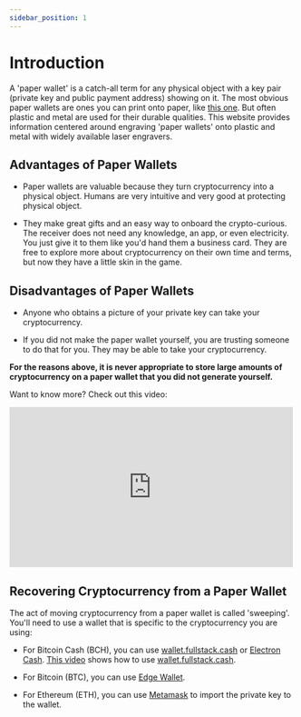 ```yaml
---
sidebar_position: 1
---
```


# Introduction

A 'paper wallet' is a catch-all term for any physical object with a key pair (private key and public payment address) showing on it. The most obvious paper wallets are ones you can print onto paper, like [this one](https://paperwallet.fullstack.cash/). But often plastic and metal are used for their durable qualities. This website provides information centered around engraving 'paper wallets' onto plastic and metal with widely available laser engravers.

## Advantages of Paper Wallets

- Paper wallets are valuable because they turn cryptocurrency into a physical object. Humans are very intuitive and very good at protecting physical object.

- They make great gifts and an easy way to onboard the crypto-curious. The receiver does not need any knowledge, an app, or even electricity. You just give it to them like you'd hand them a business card. They are free to explore more about cryptocurrency on their own time and terms, but now they have a little skin in the game.

## Disadvantages of Paper Wallets

- Anyone who obtains a picture of your private key can take your cryptocurrency.

- If you did not make the paper wallet yourself, you are trusting someone to do that for you. They may be able to take your cryptocurrency.

**For the reasons above, it is never appropriate to store large amounts of cryptocurrency on a paper wallet that you did not generate yourself.**

Want to know more? Check out this video:

<iframe width="500" height="282" src="https://www.youtube.com/embed/OuFFLmOC7F0?start=370" title="Mastering Bitcoin Cash - Part 2 - Keys, Addresses, and Wallets" frameborder="0" allow="accelerometer; autoplay; clipboard-write; encrypted-media; gyroscope; picture-in-picture; web-share; fullscreen" referrerpolicy="strict-origin-when-cross-origin" allowfullscreen></iframe>

## Recovering Cryptocurrency from a Paper Wallet

The act of moving cryptocurrency from a paper wallet is called 'sweeping'. You'll need to use a wallet that is specific to the cryptocurrency you are using:

- For Bitcoin Cash (BCH), you can use [wallet.fullstack.cash](https://bchn-wallet.fullstack.cash) or [Electron Cash](https://electroncash.org/). [This video](https://youtu.be/QW9xixHaEJE) shows how to use [wallet.fullstack.cash](https://bchn-wallet.fullstack.cash).

- For Bitcoin (BTC), you can use [Edge Wallet](https://edge.app/).

- For Ethereum (ETH), you can use [Metamask](https://chromewebstore.google.com/detail/metamask/nkbihfbeogaeaoehlefnkodbefgpgknn) to import the private key to the wallet.
